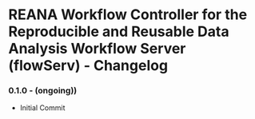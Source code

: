 # REANA Workflow Controller for the Reproducible and Reusable Data Analysis Workflow Server (flowServ) - Changelog

### 0.1.0 - (ongoing))

* Initial Commit
